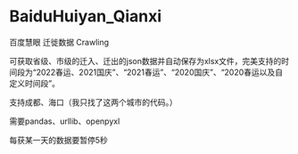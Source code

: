 # BaiduHuiyan_Qianxi
百度慧眼 迁徙数据 Crawling

可获取省级、市级的迁入、迁出的json数据并自动保存为xlsx文件，完美支持的时间段为“2022春运、2021国庆”、“2021春运”、“2020国庆”、“2020春运以及自定义时间段”。

支持成都、海口（我只找了这两个城市的代码。）

需要pandas、urllib、openpyxl

每获某一天的数据要暂停5秒
